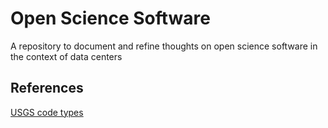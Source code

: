 # Open Science Software
A repository to document and refine thoughts on open science software in the context of data centers

## References
[USGS code types](https://github.com/emartinez-usgs/best-practices/blob/b44ccae73a3915eb644036ed37f004f8702fe71f/software/types.md)
